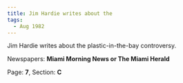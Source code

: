```yaml
---  
title: Jim Hardie writes about the  
tags:  
  - Aug 1982  
---  
```

  
Jim Hardie writes about the plastic-in-the-bay controversy.  
  
Newspapers: **Miami Morning News or The Miami Herald**  
  
Page: **7**, Section: **C** 
